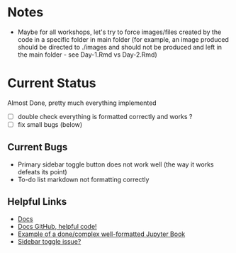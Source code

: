# Notes

- Maybe for all workshops, let's try to force images/files created by the code in a specific folder in main folder (for example, an image produced should be directed to ./images and should not be produced and left in the main folder - see Day-1.Rmd vs Day-2.Rmd)


# Current Status
Almost Done, pretty much everything implemented
- [ ] double check everything is formatted correctly and works ?
- [ ] fix small bugs (below)

## Current Bugs
- Primary sidebar toggle button does not work well (the way it works defeats its point)
- To-do list markdown not formatting correctly

## Helpful Links
- [Docs](https://jupyterbook.org/en/stable/file-types/jupytext.html)
- [Docs GitHub, helpful code!](https://github.com/jupyter-book/jupyter-book/blob/main/docs/file-types/jupytext.Rmd)
- [Example of a done/complex well-formatted Jupyter Book](https://faircookbook.elixir-europe.org/content/recipes/findability/identifiers-minids.html)
- [Sidebar toggle issue?](https://github.com/jupyter-book/jupyter-book/issues/2160)

